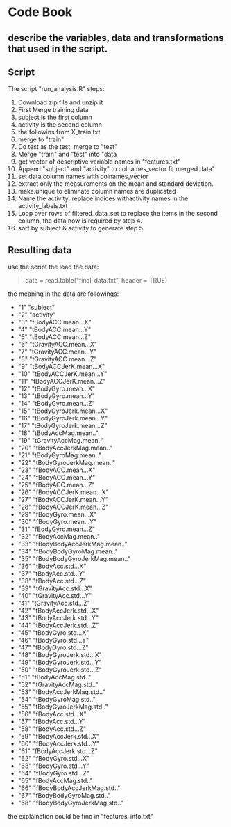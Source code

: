 # Code Book
## describe the variables, data and transformations that used in the script.

## Script
The script "run_analysis.R" steps:

1. Download zip file and unzip it
2. First Merge training data
 1. subject is the first column
 2. activity is the second column
 3. the followins from X_train.txt
 4. merge to "train"
3. Do test as the test, merge to "test"
4. Merge "train" and "test" into "data
5. get vector of descriptive variable names in "features.txt"
6. Append "subject" and "activity" to colnames_vector fit merged data"
7. set data column names with colnames_vector
8. extract only the measurements on the mean and standard deviation.
9. make.unique to eliminate column names are duplicated
10. Name the activity: replace indices withactivity names
in the activity_labels.txt
11. Loop over rows of filtered_data_set to replace the items
in the second column, the data now is required by step 4.
12. sort by subject & activity to generate step 5.

## Resulting data
use the script the load the data:
> data = read.table("final_data.txt", header = TRUE)

the meaning in the data are followings:
+ "1" "subject"
+ "2" "activity"
+ "3" "tBodyACC.mean...X"
+ "4" "tBodyACC.mean...Y"
+ "5" "tBodyACC.mean...Z"
+ "6" "tGravityACC.mean...X"
+ "7" "tGravityACC.mean...Y"
+ "8" "tGravityACC.mean...Z"
+ "9" "tBodyACCJerK.mean...X"
+ "10" "tBodyACCJerK.mean...Y"
+ "11" "tBodyACCJerK.mean...Z"
+ "12" "tBodyGyro.mean...X"
+ "13" "tBodyGyro.mean...Y"
+ "14" "tBodyGyro.mean...Z"
+ "15" "tBodyGyroJerk.mean...X"
+ "16" "tBodyGyroJerk.mean...Y"
+ "17" "tBodyGyroJerk.mean...Z"
+ "18" "tBodyAccMag.mean.."
+ "19" "tGravityAccMag.mean.."
+ "20" "tBodyAccJerkMag.mean.."
+ "21" "tBodyGyroMag.mean.."
+ "22" "tBodyGyroJerkMag.mean.."
+ "23" "fBodyACC.mean...X"
+ "24" "fBodyACC.mean...Y"
+ "25" "fBodyACC.mean...Z"
+ "26" "fBodyACCJerK.mean...X"
+ "27" "fBodyACCJerK.mean...Y"
+ "28" "fBodyACCJerK.mean...Z"
+ "29" "fBodyGyro.mean...X"
+ "30" "fBodyGyro.mean...Y"
+ "31" "fBodyGyro.mean...Z"
+ "32" "fBodyAccMag.mean.."
+ "33" "fBodyBodyAccJerkMag.mean.."
+ "34" "fBodyBodyGyroMag.mean.."
+ "35" "fBodyBodyGyroJerkMag.mean.."
+ "36" "tBodyAcc.std...X"
+ "37" "tBodyAcc.std...Y"
+ "38" "tBodyAcc.std...Z"
+ "39" "tGravityAcc.std...X"
+ "40" "tGravityAcc.std...Y"
+ "41" "tGravityAcc.std...Z"
+ "42" "tBodyAccJerk.std...X"
+ "43" "tBodyAccJerk.std...Y"
+ "44" "tBodyAccJerk.std...Z"
+ "45" "tBodyGyro.std...X"
+ "46" "tBodyGyro.std...Y"
+ "47" "tBodyGyro.std...Z"
+ "48" "tBodyGyroJerk.std...X"
+ "49" "tBodyGyroJerk.std...Y"
+ "50" "tBodyGyroJerk.std...Z"
+ "51" "tBodyAccMag.std.."
+ "52" "tGravityAccMag.std.."
+ "53" "tBodyAccJerkMag.std.."
+ "54" "tBodyGyroMag.std.."
+ "55" "tBodyGyroJerkMag.std.."
+ "56" "fBodyAcc.std...X"
+ "57" "fBodyAcc.std...Y"
+ "58" "fBodyAcc.std...Z"
+ "59" "fBodyAccJerk.std...X"
+ "60" "fBodyAccJerk.std...Y"
+ "61" "fBodyAccJerk.std...Z"
+ "62" "fBodyGyro.std...X"
+ "63" "fBodyGyro.std...Y"
+ "64" "fBodyGyro.std...Z"
+ "65" "fBodyAccMag.std.."
+ "66" "fBodyBodyAccJerkMag.std.."
+ "67" "fBodyBodyGyroMag.std.."
+ "68" "fBodyBodyGyroJerkMag.std.."

the explaination could be find in "features_info.txt"
